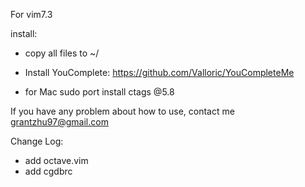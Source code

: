 For vim7.3

install:

- copy all files to ~/

- Install YouComplete:
    https://github.com/Valloric/YouCompleteMe

- for Mac
    sudo port install ctags @5.8 

If you have any problem about how to use, contact me grantzhu97@gmail.com

Change Log:
- add octave.vim
- add cgdbrc

